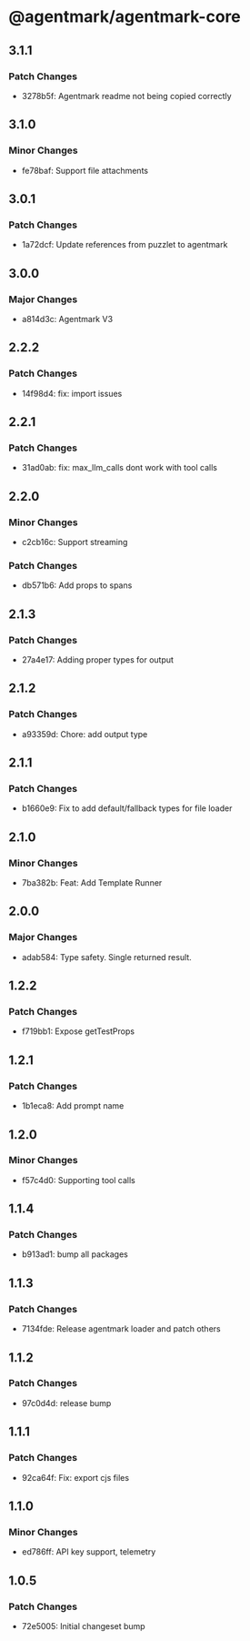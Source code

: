 # @agentmark/agentmark-core

## 3.1.1

### Patch Changes

- 3278b5f: Agentmark readme not being copied correctly

## 3.1.0

### Minor Changes

- fe78baf: Support file attachments

## 3.0.1

### Patch Changes

- 1a72dcf: Update references from puzzlet to agentmark

## 3.0.0

### Major Changes

- a814d3c: Agentmark V3

## 2.2.2

### Patch Changes

- 14f98d4: fix: import issues

## 2.2.1

### Patch Changes

- 31ad0ab: fix: max_llm_calls dont work with tool calls

## 2.2.0

### Minor Changes

- c2cb16c: Support streaming

### Patch Changes

- db571b6: Add props to spans

## 2.1.3

### Patch Changes

- 27a4e17: Adding proper types for output

## 2.1.2

### Patch Changes

- a93359d: Chore: add output type

## 2.1.1

### Patch Changes

- b1660e9: Fix to add default/fallback types for file loader

## 2.1.0

### Minor Changes

- 7ba382b: Feat: Add Template Runner

## 2.0.0

### Major Changes

- adab584: Type safety. Single returned result.

## 1.2.2

### Patch Changes

- f719bb1: Expose getTestProps

## 1.2.1

### Patch Changes

- 1b1eca8: Add prompt name

## 1.2.0

### Minor Changes

- f57c4d0: Supporting tool calls

## 1.1.4

### Patch Changes

- b913ad1: bump all packages

## 1.1.3

### Patch Changes

- 7134fde: Release agentmark loader and patch others

## 1.1.2

### Patch Changes

- 97c0d4d: release bump

## 1.1.1

### Patch Changes

- 92ca64f: Fix: export cjs files

## 1.1.0

### Minor Changes

- ed786ff: API key support, telemetry

## 1.0.5

### Patch Changes

- 72e5005: Initial changeset bump
